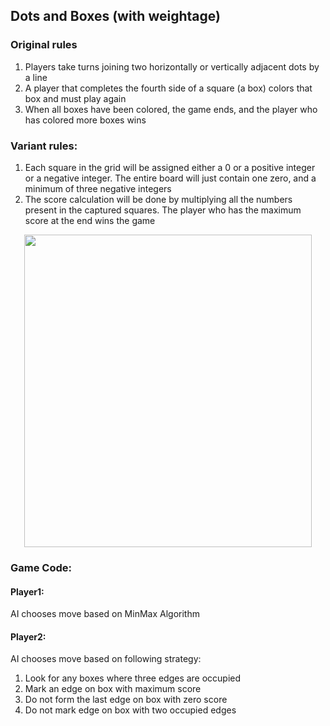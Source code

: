 ## Dots and Boxes (with weightage)

### Original rules 
1) Players take turns joining two horizontally or vertically adjacent dots by a line
2) A player that completes the fourth side of a square (a box) colors that box and must play again
3) When all boxes have been colored, the game ends, and the player who has colored more boxes wins

### Variant rules:
1) Each square in the grid will be assigned either a 0 or a positive integer or a negative integer. The entire board will just contain one zero, and a minimum of three negative integers
2) The score calculation will be done by multiplying all the numbers present in the captured squares. The player who has the maximum score at the end wins the game

<p align="center">
  <img width="460" height="500" src="https://user-images.githubusercontent.com/77983487/165886550-6b88c7c5-78bf-4e62-89d9-b5f312493844.gif">
</p>



### Game Code:
#### Player1: 
AI chooses move based on MinMax Algorithm
#### Player2: 
AI chooses move based on following strategy:
1) Look for any boxes where three edges are occupied
2) Mark an edge on box with maximum score 
3) Do not form the last edge on box with zero score
4) Do not mark edge on box with two occupied edges

